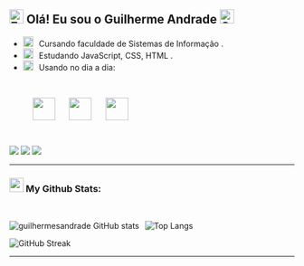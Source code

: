 ## <img src="https://raw.githubusercontent.com/Tarikul-Islam-Anik/Animated-Fluent-Emojis/master/Emojis/Hand%20gestures/Eyes.png" alt="Eyes" width="25" height="25" /> Olá! Eu sou o Guilherme Andrade <img src="https://raw.githubusercontent.com/Tarikul-Islam-Anik/Animated-Fluent-Emojis/master/Emojis/Hand%20gestures/Call%20Me%20Hand%20Light%20Skin%20Tone.png" alt="Call Me Hand Light Skin Tone" width="25" height="25" />

 - <img src="https://raw.githubusercontent.com/Tarikul-Islam-Anik/Animated-Fluent-Emojis/master/Emojis/Objects/Spiral%20Calendar.png" alt="Spiral Calendar" width="18" height="18" />⠀Cursando faculdade de Sistemas de Informação .
 - <img src="https://media1.giphy.com/media/JZ40cnfnN11KycrvMF/giphy.gif?cid=ecf05e47a0n3gi1bfqntqmob8g9aid1oyj2wr3ds3mg700bl&rid=giphy.gif" alt="Laptop" width="18" height="18" />⠀Estudando JavaScript, CSS, HTML .
- <img src="https://raw.githubusercontent.com/Tarikul-Islam-Anik/Animated-Fluent-Emojis/master/Emojis/Hand%20gestures/Brain.png" alt="Brain" width="18" height="18" />⠀Usando no dia a dia:
<br />

⠀⠀⠀⠀<img align="center"  height="40" width="40" src="https://cdn.jsdelivr.net/gh/devicons/devicon/icons/javascript/javascript-plain.svg" />⠀⠀
<img align="center"  height="40" width="40" src="https://cdn.jsdelivr.net/gh/devicons/devicon/icons/html5/html5-plain.svg" />⠀⠀
<img align="center"  height="40" width="40" src="https://cdn.jsdelivr.net/gh/devicons/devicon/icons/css3/css3-plain.svg" />

<br />

<div> 
 
   
<a href = "mailto:guilhermesantosandradre01@gmail.com"><img src="https://img.shields.io/badge/-Gmail-%23333?style=for-the-badge&logo=gmail&logoColor=white" target="_blank"></a>
<a href="#-afazer" target="_blank"><img src="https://img.shields.io/badge/-LinkedIn-%230077B5?style=for-the-badge&logo=linkedin&logoColor=white" target="_blank"></a> 
<a href="https://www.instagram.com/guuilherme_andrade/" target="_blank"><img src="https://img.shields.io/badge/-Instagram-%23E4405F?style=for-the-badge&logo=instagram&logoColor=white" target="_blank"></a>
 
---


### <img src='https://media1.giphy.com/media/du3J3cXyzhj75IOgvA/giphy.gif?cid=ecf05e47x2g034i9pzwtzzsd3xgg2w9nr94t4tflbbgo3008&rid=giphy.gif' width='25' /> My Github Stats:

<br/>

![guilhermesandrade GitHub stats](https://github-readme-stats.vercel.app/api?username=guilhermesandrade&hide=prs,issues&show_icons=true&theme=merko&count_private=true&)⠀![Top Langs](https://github-readme-stats.vercel.app/api/top-langs/?username=guilhermesandrade&layout=compact&theme=merko)

![GitHub Streak](https://github-readme-streak-stats.herokuapp.com/?user=guilhermesandrade&theme=merko)

---



